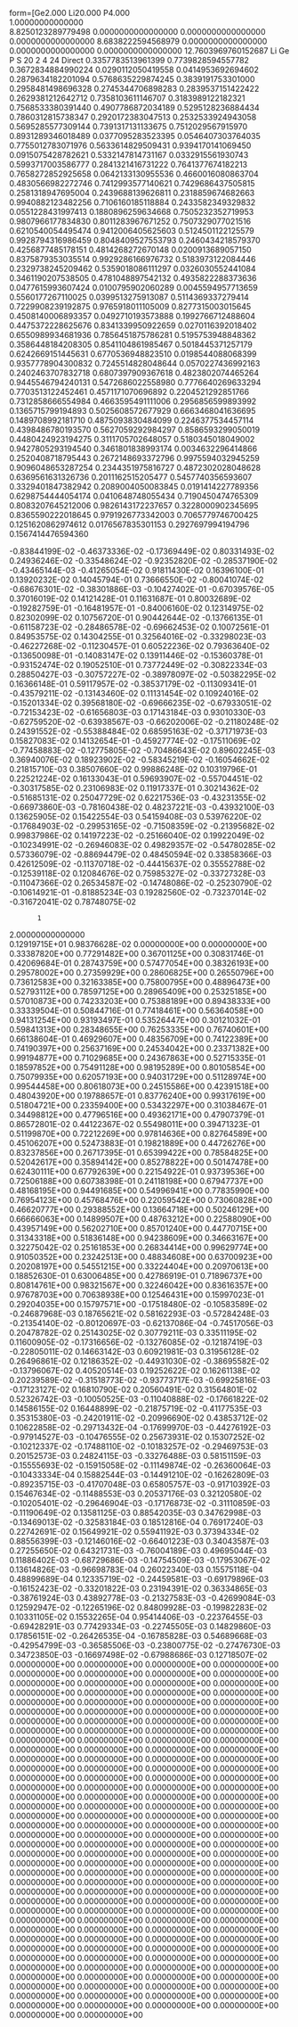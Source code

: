 form=[Ge2.000    Li20.000    P4.000     
   1.00000000000000     
     8.8250123289779498    0.0000000000000000    0.0000000000000000
     0.0000000000000000    8.6838222594568979    0.0000000000000000
     0.0000000000000000    0.0000000000000000   12.7603969760152687
   Li   Ge   P    S 
    20     2     4    24
Direct
  0.3357783513961399  0.7739828594557782  0.3672834884990224
  0.0290112050419558  0.0414953692694602  0.2879634182201094
  0.5768635229874245  0.3839191753301000  0.2958481498696328
  0.2745344706898283  0.2839537151422422  0.2629381212642712
  0.7358103611146707  0.3183989122182321  0.7568533380391440
  0.4907786872034189  0.5295128236884434  0.7860312815738347
  0.2920172383047513  0.2532533924943058  0.5695285577309144
  0.7391317131133675  0.7512029567915970  0.8931289346018489
  0.0377095283523395  0.0546407303764035  0.7755012783071976
  0.5633614829509431  0.9394170141069450  0.0915075428782621
  0.5332147814731167  0.0332915561930743  0.5993717003586777
  0.2841321416731222  0.7641377674182213  0.7658272852925658
  0.0642133130955536  0.4660016080863704  0.4830566982272746
  0.7412993577140621  0.7429686437505815  0.2581318947695004
  0.2439688139626811  0.2318859674682663  0.9940882123482256
  0.7106160185118884  0.2433582349329832  0.0551228431997413
  0.1880896259634668  0.7505232352719953  0.9807966177834830
  0.8011283967671252  0.7507329077021516  0.6210540054495474
  0.9412006405625603  0.5124501122125579  0.9928794316986459
  0.8048409527553793  0.2460434218579370  0.4256877485178151
  0.4814268272670148  0.0200913689057150  0.8375879353035514
  0.9929286166976732  0.5183973122084446  0.2329738245209462
  0.5359018086111297  0.0326030552441084  0.3461190207538505
  0.4781048897542132  0.4935822288373636  0.0477615993607424
  0.0100795902060289  0.0045594957713659  0.5560177267110025
  0.0399513275913087  0.5114369337279414  0.7229908239192875
  0.9765918011105009  0.8277315003015645  0.4508140006893357
  0.0492710193573888  0.1992766712488604  0.4475372228625676
  0.8341339950922659  0.0270116392018402  0.6550989934681936
  0.7856451875786281  0.5195753948848362  0.3586448184208305
  0.8541104861985467  0.5018445371257179  0.6242669151445631
  0.6770536948823510  0.0198544088068399  0.9357778904300832
  0.7245514828048644  0.0570227436992163  0.2402463707832718
  0.6807397909367618  0.4823802074465264  0.9445546794240131
  0.5472686022558980  0.7776640269633294  0.7703513122452461
  0.4571171070696892  0.2204521292851766  0.7312858666554984
  0.4663595491111006  0.2956856599893992  0.1365715799194893
  0.5025608572677929  0.6663468041636695  0.1489708992181710
  0.4875093830484099  0.2246377534457114  0.4398486780193570
  0.5627059292984297  0.8586593299050019  0.4480424923194275
  0.3111705702648057  0.5180345018049002  0.9427805293194540
  0.3461801838993174  0.0034632296414866  0.2520408718795443
  0.2672148693372796  0.9975594032945259  0.9096048653287254
  0.2344351975816727  0.4872302028048628  0.6369561631326736
  0.2011162515205477  0.5457740356593607  0.3329401847382942
  0.2089004050083845  0.0191414227789356  0.6298754444054174
  0.0410648748055434  0.7190450474765309  0.8083207645212006
  0.9826143172237657  0.3228000902345695  0.8365590222018645
  0.9791926773342003  0.7065779746700425  0.1251620862974612
  0.0176567835301153  0.2927697994194796  0.1567414476594360
 
 -0.83844199E-02 -0.46373336E-02 -0.17369449E-02
  0.80331493E-02  0.24936246E-02 -0.33548624E-02
 -0.92352820E-02 -0.28537190E-02 -0.43465144E-03
 -0.41265054E-02  0.91811430E-02  0.16396100E-01
  0.13920232E-02  0.14045794E-01  0.73666550E-02
 -0.80041074E-02 -0.68676301E-02 -0.38301886E-03
 -0.10427402E-01 -0.67039576E-05  0.37016019E-02
  0.14121428E-01  0.11631687E-01  0.80032689E-02
 -0.19282759E-01 -0.16481957E-01 -0.84006160E-02
  0.12314975E-02  0.82302099E-02  0.10756720E-01
  0.90442644E-02 -0.13766135E-01 -0.61158723E-02
 -0.28486578E-02 -0.69662453E-02  0.10072561E-01
  0.84953575E-02  0.14304255E-01  0.32564016E-02
 -0.33298023E-03 -0.46227268E-02 -0.11230457E-01
  0.60522236E-02  0.79363640E-02 -0.13650098E-01
 -0.14083147E-02  0.13911446E-02 -0.15360378E-01
 -0.93152474E-02  0.19052510E-01  0.73772449E-02
 -0.30822334E-03  0.28850427E-03 -0.30757227E-02
 -0.38978097E-02 -0.50382295E-02  0.16366148E-01
  0.59117957E-02 -0.38537179E-02 -0.11309341E-01
 -0.43579211E-02 -0.13143460E-02  0.11131454E-02
  0.10924016E-02 -0.15201334E-02  0.39568180E-02
 -0.69666235E-02 -0.67933051E-02 -0.72153423E-02
 -0.61656803E-03  0.17143184E-03  0.93010330E-03
 -0.62759520E-02 -0.63938567E-03 -0.66202006E-02
 -0.21180248E-02  0.24391552E-02 -0.55388484E-02
  0.68595163E-02 -0.37171973E-03  0.15827083E-02
  0.14132654E-01 -0.45927774E-02 -0.17511069E-02
 -0.77458883E-02 -0.12775805E-02 -0.70486643E-02
  0.89602245E-03  0.36940076E-02  0.18923902E-02
 -0.58345219E-02 -0.16054662E-02  0.21815710E-03
  0.38507660E-02  0.99886248E-02  0.10319796E-01
  0.22521224E-02  0.16133043E-01  0.59693907E-02
 -0.55704451E-02 -0.30317585E-02  0.23106983E-02
  0.11917337E-01  0.30214362E-02 -0.51685131E-02
  0.25047729E-02  0.62217536E-03 -0.43231355E-02
 -0.66973860E-03 -0.78160438E-02  0.48237221E-03
 -0.43932100E-03  0.13625905E-02  0.15422554E-03
  0.54159408E-03  0.53976220E-02 -0.17684903E-02
 -0.29953165E-02 -0.71508359E-02 -0.21395682E-02
  0.99837986E-02  0.14197223E-02 -0.25166040E-02
  0.19922049E-02 -0.10234991E-02 -0.26946083E-02
  0.49829357E-02 -0.54780285E-02  0.57336079E-02
 -0.88694479E-02  0.48450594E-02  0.33858366E-03
  0.42612509E-02 -0.11370718E-02 -0.44415637E-02
  0.35552788E-02 -0.12539118E-02  0.12084676E-02
  0.75985327E-02 -0.33727328E-03 -0.11047366E-02
  0.26534587E-02 -0.14748086E-02 -0.25230790E-02
 -0.10614921E-01 -0.81885234E-03  0.19282560E-02
 -0.73237014E-02 -0.31672041E-02  0.78748075E-02

           1
   2.00000000000000     
  0.12919715E+01  0.98376628E-02  0.00000000E+00  0.00000000E+00
  0.33387820E+00  0.77291482E+00  0.36701125E+00
  0.30831746E-01  0.42069684E-01  0.28743759E+00
  0.57477054E+00  0.38326193E+00  0.29578002E+00
  0.27359929E+00  0.28606825E+00  0.26550796E+00
  0.73612583E+00  0.32163385E+00  0.75800795E+00
  0.48896473E+00  0.52793112E+00  0.78597125E+00
  0.28965409E+00  0.25325185E+00  0.57010873E+00
  0.74233203E+00  0.75388189E+00  0.89438333E+00
  0.33339504E-01  0.50844716E-01  0.77418461E+00
  0.56364058E+00  0.94131254E+00  0.93193497E-01
  0.53526447E+00  0.30121032E-01  0.59841313E+00
  0.28348655E+00  0.76253335E+00  0.76740601E+00
  0.66138604E-01  0.46929607E+00  0.48356709E+00
  0.74122389E+00  0.74190397E+00  0.25637169E+00
  0.24534042E+00  0.23371382E+00  0.99194877E+00
  0.71029685E+00  0.24367863E+00  0.52715335E-01
  0.18597852E+00  0.75491128E+00  0.98195289E+00
  0.80105854E+00  0.75079935E+00  0.62057193E+00
  0.94031729E+00  0.51128974E+00  0.99544458E+00
  0.80618073E+00  0.24515586E+00  0.42391518E+00
  0.48043920E+00  0.19788657E-01  0.83776240E+00
  0.99317619E+00  0.51804721E+00  0.23359400E+00
  0.53432297E+00  0.31038467E-01  0.34498812E+00
  0.47796516E+00  0.49362171E+00  0.47907379E-01
  0.86572801E-02  0.44122367E-02  0.55498011E+00
  0.39471323E-01  0.51199870E+00  0.72212269E+00
  0.97814636E+00  0.82764589E+00  0.45106207E+00
  0.52473883E-01  0.19821889E+00  0.44726276E+00
  0.83237856E+00  0.26717395E-01  0.65399422E+00
  0.78584825E+00  0.52042617E+00  0.35894142E+00
  0.85278822E+00  0.50147478E+00  0.62430111E+00
  0.67792639E+00  0.22154922E-01  0.93739536E+00
  0.72506188E+00  0.60738398E-01  0.24118198E+00
  0.67947737E+00  0.48168195E+00  0.94491685E+00
  0.54996941E+00  0.77835990E+00  0.76954123E+00
  0.45768476E+00  0.22059542E+00  0.73060828E+00
  0.46620777E+00  0.29388552E+00  0.13664718E+00
  0.50246129E+00  0.66666063E+00  0.14899507E+00
  0.48763212E+00  0.22588090E+00  0.43957149E+00
  0.56202710E+00  0.85701240E+00  0.44770715E+00
  0.31343318E+00  0.51836148E+00  0.94238609E+00
  0.34663167E+00  0.32275042E-02  0.25161853E+00
  0.26834414E+00  0.99629774E+00  0.91050352E+00
  0.23242513E+00  0.48834608E+00  0.63700923E+00
  0.20208197E+00  0.54551215E+00  0.33224404E+00
  0.20970613E+00  0.18852630E-01  0.63006485E+00
  0.42786919E-01  0.71896737E+00  0.80814761E+00
  0.98321567E+00  0.32246042E+00  0.83616357E+00
  0.97678703E+00  0.70638938E+00  0.12546431E+00
  0.15997023E-01  0.29204035E+00  0.15797571E+00
 -0.17518480E-02 -0.10583589E-02 -0.24687968E-03
  0.18765621E-02  0.58162293E-03 -0.57284248E-03
 -0.21354140E-02 -0.80120697E-03 -0.62137086E-04
 -0.74517056E-03  0.20478782E-02  0.25143025E-02
  0.30779211E-03  0.33511195E-02  0.11600905E-02
 -0.17316656E-02 -0.13276085E-02 -0.12187419E-03
 -0.22805011E-02  0.14663142E-03  0.60921981E-03
  0.31956128E-02  0.26496861E-02  0.12186352E-02
 -0.44931030E-02 -0.38695582E-02 -0.13796067E-02
  0.40520514E-03  0.19252622E-02  0.16261138E-02
  0.20239589E-02 -0.31518773E-02 -0.93773717E-03
 -0.69925816E-03 -0.17123127E-02  0.16810790E-02
  0.20560491E-02  0.31564801E-02  0.52326742E-03
 -0.10050525E-03 -0.11040888E-02 -0.17661822E-02
  0.14586155E-02  0.16448899E-02 -0.21875719E-02
 -0.41177535E-03  0.35315380E-03 -0.24201911E-02
 -0.20996690E-02  0.43853712E-02  0.10622858E-02
 -0.29713432E-04 -0.17699970E-03 -0.44276192E-03
 -0.97914527E-03 -0.10476555E-02  0.25673931E-02
  0.15307252E-02 -0.10212337E-02 -0.17488110E-02
 -0.10183257E-02 -0.29469753E-03  0.20152573E-03
  0.24824115E-03 -0.33276488E-03  0.58151159E-03
 -0.15555693E-02 -0.15915058E-02 -0.11149874E-02
 -0.26360064E-03 -0.10433334E-04  0.15882544E-03
 -0.14491210E-02 -0.16262809E-03 -0.89235715E-03
 -0.41707048E-03  0.65805757E-03 -0.91710392E-03
  0.15467634E-02 -0.11488553E-03  0.20537176E-03
  0.32120580E-02 -0.10205401E-02 -0.29646904E-03
 -0.17176873E-02 -0.31110859E-03 -0.11190649E-02
  0.13581125E-03  0.88542035E-03  0.34762998E-03
 -0.13469013E-02 -0.32583184E-03  0.18512816E-04
  0.76917240E-03  0.22742691E-02  0.15649921E-02
  0.55941192E-03  0.37394334E-02  0.88556399E-03
 -0.12146016E-02 -0.66401223E-03  0.34043587E-03
  0.27255650E-02  0.64321731E-03 -0.76004189E-03
  0.49695044E-03  0.11886402E-03 -0.68729686E-03
 -0.14754509E-03 -0.17953067E-02  0.13614826E-03
 -0.96698783E-04  0.26022340E-03  0.15575118E-04
  0.48899689E-04  0.12335719E-02 -0.24459581E-03
 -0.69179896E-03 -0.16152423E-02 -0.33201822E-03
  0.23194391E-02  0.36334865E-03 -0.38761924E-03
  0.43892778E-03 -0.21327583E-03 -0.42699084E-03
  0.12592947E-02 -0.12265196E-02  0.84809928E-03
 -0.19982283E-02  0.10331105E-02  0.15532265E-04
  0.95414406E-03 -0.22376455E-03 -0.69428291E-03
  0.77429334E-03 -0.22745505E-03  0.14829860E-03
  0.17856151E-02 -0.26426535E-04 -0.16785828E-03
  0.54689668E-03 -0.42954799E-03 -0.36585506E-03
 -0.23800775E-02 -0.27476730E-03  0.34723850E-03
 -0.16697498E-02 -0.67988686E-03  0.12718507E-02
  0.00000000E+00  0.00000000E+00  0.00000000E+00
  0.00000000E+00  0.00000000E+00  0.00000000E+00
  0.00000000E+00  0.00000000E+00  0.00000000E+00
  0.00000000E+00  0.00000000E+00  0.00000000E+00
  0.00000000E+00  0.00000000E+00  0.00000000E+00
  0.00000000E+00  0.00000000E+00  0.00000000E+00
  0.00000000E+00  0.00000000E+00  0.00000000E+00
  0.00000000E+00  0.00000000E+00  0.00000000E+00
  0.00000000E+00  0.00000000E+00  0.00000000E+00
  0.00000000E+00  0.00000000E+00  0.00000000E+00
  0.00000000E+00  0.00000000E+00  0.00000000E+00
  0.00000000E+00  0.00000000E+00  0.00000000E+00
  0.00000000E+00  0.00000000E+00  0.00000000E+00
  0.00000000E+00  0.00000000E+00  0.00000000E+00
  0.00000000E+00  0.00000000E+00  0.00000000E+00
  0.00000000E+00  0.00000000E+00  0.00000000E+00
  0.00000000E+00  0.00000000E+00  0.00000000E+00
  0.00000000E+00  0.00000000E+00  0.00000000E+00
  0.00000000E+00  0.00000000E+00  0.00000000E+00
  0.00000000E+00  0.00000000E+00  0.00000000E+00
  0.00000000E+00  0.00000000E+00  0.00000000E+00
  0.00000000E+00  0.00000000E+00  0.00000000E+00
  0.00000000E+00  0.00000000E+00  0.00000000E+00
  0.00000000E+00  0.00000000E+00  0.00000000E+00
  0.00000000E+00  0.00000000E+00  0.00000000E+00
  0.00000000E+00  0.00000000E+00  0.00000000E+00
  0.00000000E+00  0.00000000E+00  0.00000000E+00
  0.00000000E+00  0.00000000E+00  0.00000000E+00
  0.00000000E+00  0.00000000E+00  0.00000000E+00
  0.00000000E+00  0.00000000E+00  0.00000000E+00
  0.00000000E+00  0.00000000E+00  0.00000000E+00
  0.00000000E+00  0.00000000E+00  0.00000000E+00
  0.00000000E+00  0.00000000E+00  0.00000000E+00
  0.00000000E+00  0.00000000E+00  0.00000000E+00
  0.00000000E+00  0.00000000E+00  0.00000000E+00
  0.00000000E+00  0.00000000E+00  0.00000000E+00
  0.00000000E+00  0.00000000E+00  0.00000000E+00
  0.00000000E+00  0.00000000E+00  0.00000000E+00
  0.00000000E+00  0.00000000E+00  0.00000000E+00
  0.00000000E+00  0.00000000E+00  0.00000000E+00
  0.00000000E+00  0.00000000E+00  0.00000000E+00
  0.00000000E+00  0.00000000E+00  0.00000000E+00
  0.00000000E+00  0.00000000E+00  0.00000000E+00
  0.00000000E+00  0.00000000E+00  0.00000000E+00
  0.00000000E+00  0.00000000E+00  0.00000000E+00
  0.00000000E+00  0.00000000E+00  0.00000000E+00
  0.00000000E+00  0.00000000E+00  0.00000000E+00
  0.00000000E+00  0.00000000E+00  0.00000000E+00
  0.00000000E+00  0.00000000E+00  0.00000000E+00
  0.00000000E+00  0.00000000E+00  0.00000000E+00
